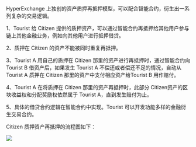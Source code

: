 HyperExchange 上独创的资产质押再抵押模型，可以配合智能合约，衍生出一系列复杂的交易逻辑。

1、Tourist 给 Citizen 提供的质押资产，可以通过智能合约再抵押给其他用户参与链上其他金融业务，例如向其他用户进行抵押借贷。

2、质押在 Citizen 的资产不能被同时重复再抵押。

3、Tourist A 用自己的质押在 Citizen 那里的资产进行再抵押时，通过智能合约向 Tourist B 借资产后，如果发生 Tourist A 不偿还或者偿还不足的情况，自动从 Tourist A 质押在 Citizen 那里的资产中支付相应资产给Tourist B 用作赔付。

4、Tourist A 在将质押在 Citizen 那里的资产再抵押时，此部分 Citizen资产的区块收益权和分配奖励权依然属于 Tourist A，直到发生赔付为止。

5、具体的借贷合约逻辑在智能合约中实现。Tourist 可以开发功能多样的金融衍生交易合约。

Citizen 质押资产再抵押的流程图如下：

<img class="hx-icon" src="/img/re-pledging-of-asset-model.svg" />

 

